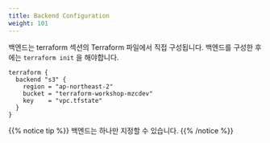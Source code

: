 ```yaml
---
title: Backend Configuration
weight: 101
---
```


백엔드는 terraform 섹션의 Terraform 파일에서 직접 구성됩니다. 백엔드를 구성한 후에는 `terraform init` 을 해야합니다.

```hcl
terraform {
  backend "s3" {
    region = "ap-northeast-2"
    bucket = "terraform-workshop-mzcdev"
    key    = "vpc.tfstate"
  }
}
```

{{% notice tip %}}
백엔드는 하나만 지정할 수 있습니다.
{{% /notice %}}
